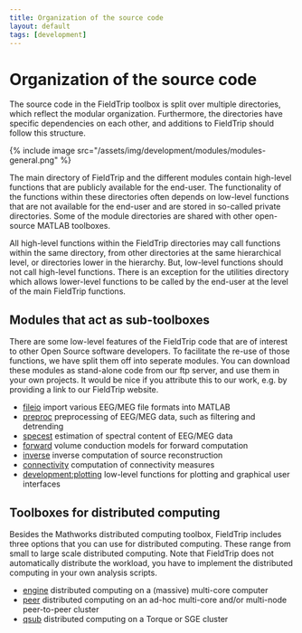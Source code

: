```yaml
---
title: Organization of the source code
layout: default
tags: [development]
---
```


# Organization of the source code

The source code in the FieldTrip toolbox is split over multiple directories, which reflect the modular organization. Furthermore, the directories have specific dependencies on each other, and additions to FieldTrip should follow this structure.

{% include image src="/assets/img/development/modules/modules-general.png" %}

The main directory of FieldTrip and the different modules contain high-level functions that are publicly available for the end-user. The functionality of the functions within these directories often depends on low-level functions that are not available for the end-user and are stored in so-called private directories. Some of the module directories are shared with other open-source MATLAB toolboxes.

All high-level functions within the FieldTrip directories may call functions within the same directory, from other directories at the same hierarchical level, or directories lower in the hierarchy. But, low-level functions should not call high-level functions. There is an exception for the utilities directory which allows lower-level functions to be called by the end-user at the level of the main FieldTrip functions.

## Modules that act as sub-toolboxes

There are some low-level features of the FieldTrip code that are of interest to other Open Source software developers. To facilitate the re-use of those functions, we have split them off into seperate modules. You can download these modules as stand-alone code from our ftp server, and use them in your own projects. It would be nice if you attribute this to our work, e.g. by providing a link to our FieldTrip website.

*  [fileio](/development/fileio) import various EEG/MEG file formats into MATLAB
*  [preproc](/development/preproc) preprocessing of EEG/MEG data, such as filtering and detrending
*  [specest](/development/specest) estimation of spectral content of EEG/MEG data
*  [forward](/development/forward) volume conduction models for forward computation
*  [inverse](/development/inverse) inverse computation of source reconstruction
*  [connectivity](/development/connectivity) computation of connectivity measures
*  [development:plotting](/development/plotting) low-level functions for plotting and graphical user interfaces

## Toolboxes for distributed computing

Besides the Mathworks distributed computing toolbox, FieldTrip includes three options that you can use for distributed computing. These range from small to large scale distributed computing. Note that FieldTrip does not automatically distribute the workload, you have to implement the distributed computing in your own analysis scripts.

*  [engine](/development/engine) distributed computing on a (massive) multi-core computer
*  [peer](/development/peer) distributed computing on an ad-hoc multi-core and/or multi-node peer-to-peer cluster
*  [qsub](/development/qsub) distributed computing on a Torque or SGE cluster
